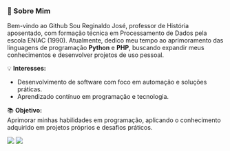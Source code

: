 ### 💼 Sobre Mim  
Bem-vindo ao Github
Sou Reginaldo José, professor de História aposentado, com formação técnica em Processamento de Dados pela escola ENIAC (1990).
Atualmente, dedico meu tempo ao aprimoramento das linguagens de programação **Python** e **PHP**, buscando expandir meus conhecimentos e desenvolver projetos de uso pessoal.  

💡 **Interesses:**  
- Desenvolvimento de software com foco em automação e soluções práticas.  
- Aprendizado contínuo em programação e tecnologia.  

📚 **Objetivo:**  
Aprimorar minhas habilidades em programação, aplicando o conhecimento adquirido em projetos próprios e desafios práticos.  
<div>
<a herf="https://github.com/canalrjc">
<img heigth="180em" src="https://github-readme-stats.vercel.app/api/top-langs/?canalrjc&layout-compact&langs_count-7&theme-dracula"/>
<img heigth="180em" src="https://github-readme-stats.vercel.app/api?canalrjc&show_icons=true&theme=dracula&include_all_commits=true&count_private=tru"/>
</div>



